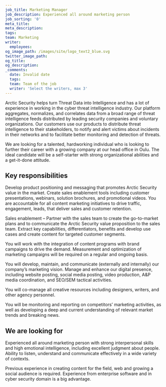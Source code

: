 ```yaml
---
job_title: Marketing Manager
job_description: Experienced all around marketing person
job_sorting: '0'
meta_title:
meta_description:
tags:
team: Marketing
writer:
  employees:
og_image_path: /images/site/logo_text2_blue.svg
twitter_image_path:
og_title:
og_description:
_comments:
  date: Invalid date
  tags:
  team: Team of the job
  writer: 'Select the writers, max 3'
---
```


Arctic Security helps turn Threat Data into Intelligence and has a lot of experience in working in the cyber threat intelligence industry. Our platform aggregates, normalizes, and correlates data from a broad range of threat intelligence feeds distributed by leading security companies and voluntary organizations. Our customers use our products to distribute threat intelligence to their stakeholders, to notify and alert victims about incidents in their networks and to facilitate better monitoring and detection of threats.

We are looking for a talented, hardworking individual who is looking to further their career with a growing company at our head office in Oulu. The ideal candidate will be a self-starter with strong organizational abilities and a get-it-done attitude.

## Key responsibilities

Develop product positioning and messaging that promotes Arctic Security value in the market. Create sales enablement tools including customer presentations, webinars, solution brochures, and promotional videos. You are accountable for all content marketing initiatives to drive traffic, engagement, leads, that deliver sales and customer retention.

Sales enablement – Partner with the sales team to create the go-to-market plans and to communicate the Arctic Security value proposition to the sales team. Extract key capabilities, differentiators, benefits and develop use cases and create content for targeted customer segments.

You will work with the integration of content programs with brand campaigns to drive the demand. Measurement and optimization of marketing campaigns will be required on a regular and ongoing basis.

You will develop, maintain, and communicate (externally and internally) our company’s marketing vision. Manage and enhance our digital presence, including website posting, social media posting, video production, A&P media coordination, and SEO/SEM tactical activities.

You will co-manage all creative resources including designers, writers, and other agency personnel.

You will be monitoring and reporting on competitors’ marketing activities, as well as developing a deep and current understanding of relevant market trends and breaking news.

## We are looking for

Experienced all around marketing person with strong interpersonal skills and high emotional intelligence, including excellent judgment about people. Ability to listen, understand and communicate effectively in a wide variety of contexts. 

Previous experience in creating content for the field, web and growing a social audience is required. Experience from enterprise software and in cyber security domain is a big advantage.